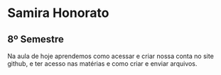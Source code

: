 # Samira Honorato
## 8º Semestre
Na aula de hoje aprendemos como acessar e criar nossa conta no site github, e ter acesso nas matérias e como criar e enviar arquivos.
